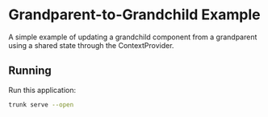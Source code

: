 # Grandparent-to-Grandchild Example

A simple example of updating a grandchild component from a grandparent using a shared state through the ContextProvider.

## Running

Run this application:

```bash
trunk serve --open
```
